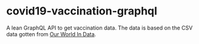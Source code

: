 # covid19-vaccination-graphql
A lean GraphQL API to get vaccination data. The data is based on the CSV data gotten from [Our World In Data](https://github.com/owid/covid-19-data/blob/master/public/data/vaccinations/vaccinations.csv).

